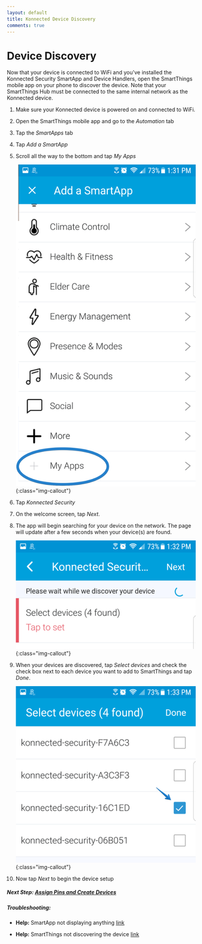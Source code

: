 ```yaml
---
layout: default
title: Konnected Device Discovery
comments: true
---
```


# Device Discovery

Now that your device is connected to WiFi and you've installed the Konnected Security SmartApp and Device Handlers, open
the SmartThings mobile app on your phone to discover the device. Note that your SmartThings Hub must be connected to the
same internal network as the Konnected device.

1. Make sure your Konnected device is powered on and connected to WiFi.

1. Open the SmartThings mobile app and go to the _Automation_ tab

1. Tap the _SmartApps_ tab

1. Tap _Add a SmartApp_

1. Scroll all the way to the bottom and tap _My Apps_

    ![](/assets/images/mobileapp-add-smartapp.png){:class="img-callout"}

1. Tap _Konnected Security_

1. On the welcome screen, tap _Next_. 

1. The app will begin searching for your device on the network. The page will update after a few seconds when your
 device(s) are found.
 
    ![](/assets/images/mobileapp-device-discovery.png){:class="img-callout"}
    
1. When your devices are discovered, tap _Select devices_ and check the check box next to each device you want to add to
SmartThings and tap _Done_.

    ![](/assets/images/mobileapp-select-devices.png){:class="img-callout"}
    
1. Now tap _Next_ to begin the device setup

##### **Next Step:** [Assign Pins and Create Devices](/security-alarm-system/setup/assign-pins)

##### **Troubleshooting:** 

- **Help:** SmartApp not displaying anything [link](/security-alarm-system/troubleshooting/discovery-smartapp-error) 

- **Help:** SmartThings not discovering the device [link](/security-alarm-system/troubleshooting/discovery-cant-find-device) 
